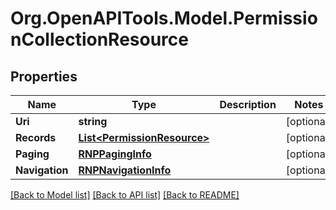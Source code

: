 
# Org.OpenAPITools.Model.PermissionCollectionResource

## Properties

Name | Type | Description | Notes
------------ | ------------- | ------------- | -------------
**Uri** | **string** |  | [optional] 
**Records** | [**List&lt;PermissionResource&gt;**](PermissionResource.md) |  | [optional] 
**Paging** | [**RNPPagingInfo**](RNPPagingInfo.md) |  | [optional] 
**Navigation** | [**RNPNavigationInfo**](RNPNavigationInfo.md) |  | [optional] 

[[Back to Model list]](../README.md#documentation-for-models)
[[Back to API list]](../README.md#documentation-for-api-endpoints)
[[Back to README]](../README.md)

